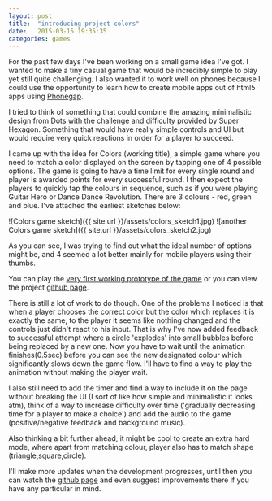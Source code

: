 ```yaml
---
layout: post
title:  "introducing project colors"
date:   2015-03-15 19:35:35
categories: games
---
```

For the past few days I've been working on a small game idea I've got. I wanted to make a tiny casual game that would be incredibly simple to play yet still quite challenging. I also wanted it to work well on phones because I could use the opportunity to learn how to create mobile apps out of html5 apps using [Phonegap](http://phonegap.com/).

I tried to think of something that could combine the amazing minimalistic design from Dots with the challenge and difficulty provided by Super Hexagon.
Something that would have really simple controls and UI but would require very quick reactions in order for a player to succeed.

I came up with the idea for Colors (working title), a simple game where you need to match a color displayed on the screen by tapping one of 4 possible options. The game is going to have a time limit for every single round and player is awarded points for every successful round. I then expect the players to quickly tap the colours in sequence, such as if you were playing Guitar Hero or Dance Dance Revolution. There are 3 colours - red, green and blue. I've attached the earliest sketches below:

![Colors game sketch]({{ site.url }}/assets/colors_sketch1.jpg)
![another Colors game sketch]({{ site.url }}/assets/colors_sketch2.jpg)

As you can see, I was trying to find out what the ideal number of options might be, and 4 seemed a lot better mainly for mobile players using their thumbs.

You can play the [very first working prototype of the game](http://jakubslaby.net/colors/) or you can view the project [github page](https://github.com/jakubsl/colors).

There is still a lot of work to do though. One of the problems I noticed is that when a player chooses the correct color but the color which replaces it is exactly the same, to the player it seems like nothing changed and the controls just didn't react to his input. That is why I've now added feedback to successful attempt where a circle 'explodes' into small bubbles before being replaced by a new one. Now you have to wait until the animation finishes(0.5sec) before you can see the new designated colour which significantly slows down the game flow. I'll have to find a way to play the animation without making the player wait.

I also still need to add the timer and find a way to include it on the page without breaking the UI (I sort of like how simple and minimalistic it looks atm), think of a way to increase difficulty over time ('gradually decreasing time for a player to make a choice') and add the audio to the game (positive/negative feedback and background music).

Also thinking a bit further ahead, it might be cool to create an extra hard mode, where apart from matching colour, player also has to match shape (triangle,square,circle).

I'll make more updates when the development progresses, until then you can watch the [github page](https://github.com/jakubsl/colors) and even suggest improvements there if you have any particular in mind.